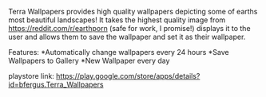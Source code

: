 Terra Wallpapers provides high quality wallpapers depicting some of earths most beautiful landscapes! It takes the highest quality image from https://reddit.com/r/earthporn (safe for work, I promise!) displays it to the user and allows them to save the wallpaper and set it as their wallpaper. 

Features: 
*Automatically change wallpapers every 24 hours
*Save Wallpapers to Gallery
*New Wallpaper every day

playstore link: https://play.google.com/store/apps/details?id=bfergus.Terra_Wallpapers

